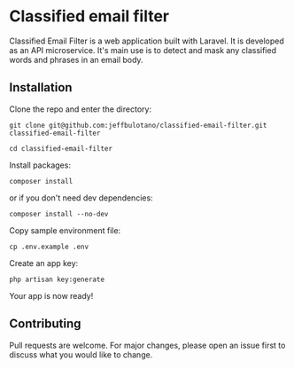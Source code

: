 # Classified email filter

Classified Email Filter is a web application built with Laravel. It is developed as an API microservice. It's main use is to detect and mask any classified words and phrases in an email body.

## Installation

Clone the repo and enter the directory:

```
git clone git@github.com:jeffbulotano/classified-email-filter.git classified-email-filter

cd classified-email-filter
```

Install packages:

```
composer install
```

or if you don't need dev dependencies:

```
composer install --no-dev
```

Copy sample environment file:

```
cp .env.example .env
```

Create an app key:

```
php artisan key:generate
```

Your app is now ready!

## Contributing

Pull requests are welcome. For major changes, please open an issue first to discuss what you would like to change.
